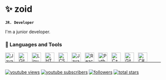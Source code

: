 # ✨ zoid

**`JR. Developer`** 

I'm a junior developer.

### 🧰 Languages and Tools

<img align="left" alt="Java" width="30px" style="padding-right:10px;" src="https://cdn.jsdelivr.net/gh/devicons/devicon/icons/java/java-original.svg"/>
<img align="left" alt="Git" width="30px" style="padding-right:10px;" src="https://cdn.jsdelivr.net/gh/devicons/devicon/icons/git/git-original.svg" />
<img align="left" alt="Linux" width="30px" style="padding-right:10px;" src="https://cdn.jsdelivr.net/gh/devicons/devicon/icons/linux/linux-original.svg" />
<img align="left" alt="HTML" width="30px" style="padding-right:10px;" src="https://cdn.jsdelivr.net/gh/devicons/devicon/icons/html5/html5-plain.svg" />
<img align="left" alt="CSS" width="30px" style="padding-right:10px;" src="https://cdn.jsdelivr.net/gh/devicons/devicon/icons/css3/css3-plain.svg" />
<img align="left" alt="JavaScript" width="30px" style="padding-right:10px;" src="https://cdn.jsdelivr.net/gh/devicons/devicon/icons/javascript/javascript-plain.svg" />
<img align="left" alt="React" width="30px" style="padding-right:10px;" src="https://cdn.jsdelivr.net/gh/devicons/devicon/icons/react/react-original.svg" />
<img align="left" alt="Python" width="30px" style="padding-right:10px;" src="https://cdn.jsdelivr.net/gh/devicons/devicon/icons/python/python-plain.svg" />
<img align="left" alt="C++" width="30px" style="padding-right:10px;" src="https://cdn.jsdelivr.net/gh/devicons/devicon/icons/cplusplus/cplusplus-line.svg" />
<img align="left" alt="GitHub" width="30px" style="padding-right:10px;" src="https://cdn.jsdelivr.net/gh/devicons/devicon/icons/github/github-original.svg" />
<img align="left" alt="C#" width="30px" style="padding-right:10px;" src="https://cdn.jsdelivr.net/gh/devicons/devicon/icons/csharp/csharp-plain.svg" />
<br />

---



###

   <p align="left">
         <a href="https://www.youtube.com/channel/UChKN0BzAHOgHGzW9PSEwVDw">
         <img alt="youtube views" title="YouTube views" src="https://custom-icon-badges.demolab.com/youtube/channel/views/UChKN0BzAHOgHGzW9PSEwVDw?color=%23E1AD0E&logo=eye&logoColor=white&style=for-the-badge&labelColor=C79600"/></a> 
      <a href="https://www.youtube.com/channel/UChKN0BzAHOgHGzW9PSEwVDw?sub_confirmation=1">
         <img alt="youtube subscribers" title="Subscribe to my YouTube channel" src="https://custom-icon-badges.demolab.com/youtube/channel/subscribers/UChKN0BzAHOgHGzW9PSEwVDw?color=%23E05D44&label=SUBSCRIBE&logo=video&logoColor=white&style=for-the-badge&labelColor=CE4630"/></a> 
         <a href="https://github.com/unzoid?tab=followers">
         <img alt="followers" title="Total Followers" src="https://custom-icon-badges.demolab.com/github/followers/unzoid?color=236ad3&labelColor=1155ba&style=for-the-badge&logo=person-add&label=Follow&logoColor=white"/></a>
      <a href="https://github.com/unzoid?tab=repositories&sort=stargazers">
         <img alt="total stars" title="Total stars on GitHub" src="https://custom-icon-badges.demolab.com/github/stars/unzoid?color=55960c&style=for-the-badge&labelColor=488207&logo=star"/></a>
   
   </p>

